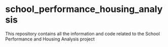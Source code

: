 # school_performance_housing_analysis
This repository contains all the information and code related to the School Performance and Housing Analysis project
